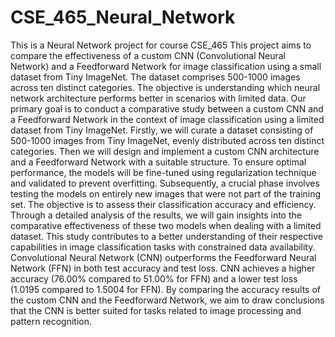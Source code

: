 # CSE_465_Neural_Network
This is a Neural Network project  for course CSE_465
This project aims to compare the effectiveness of a custom CNN (Convolutional
Neural Network) and a Feedforward Network for image classification using a small
dataset from Tiny ImageNet. The dataset comprises 500-1000 images across ten distinct
categories. The objective is understanding which neural network architecture performs
better in scenarios with limited data.
Our primary goal is to conduct a comparative study between a custom CNN and a
Feedforward Network in the context of image classification using a limited dataset from
Tiny ImageNet. Firstly, we will curate a dataset consisting of 500-1000 images from Tiny
ImageNet, evenly distributed across ten distinct categories. Then we will design and
implement a custom CNN architecture and a Feedforward Network with a suitable
structure. To ensure optimal performance, the models will be fine-tuned using
regularization technique and validated to prevent overfitting. Subsequently, a crucial
phase involves testing the models on entirely new images that were not part of the
training set. The objective is to assess their classification accuracy and efficiency.
Through a detailed analysis of the results, we will gain insights into the comparative
effectiveness of these two models when dealing with a limited dataset. This study
contributes to a better understanding of their respective capabilities in image
classification tasks with constrained data availability.
Convolutional Neural Network (CNN) outperforms the Feedforward Neural Network
(FFN) in both test accuracy and test loss. CNN achieves a higher accuracy (76.00%
compared to 51.00% for FFN) and a lower test loss (1.0195 compared to 1.5004 for
FFN). By comparing the accuracy results of the custom CNN and the Feedforward
Network, we aim to draw conclusions that the CNN is better suited for tasks related to
image processing and pattern recognition.
